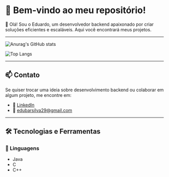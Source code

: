 # 🚀 Bem-vindo ao meu repositório!

👋 Olá! Sou o Eduardo, um desenvolvedor backend apaixonado por criar soluções eficientes e escaláveis. Aqui você encontrará meus projetos.
- - - - 

![Anurag's GitHub stats](https://github-readme-stats.vercel.app/api?username=Eduardo-Barros08&show_icons=true&theme=tokyonight)

![Top Langs](https://github-readme-stats.vercel.app/api/top-langs/?username=Eduardo-Barros08&layout=compact)

- - - -

## 📫 Contato  
Se quiser trocar uma ideia sobre desenvolvimento backend ou colaborar em algum projeto, me encontre em:  
- 💼 [LinkedIn](https://www.linkedin.com/in/eduardo-barros-da-silva-50090b288/)  
- 📧 edubarsilva29@gmail.com
- - - - 

## 🛠 Tecnologias e Ferramentas  

### 🔹 Linguagens  
- Java  
- C  
- C++  

